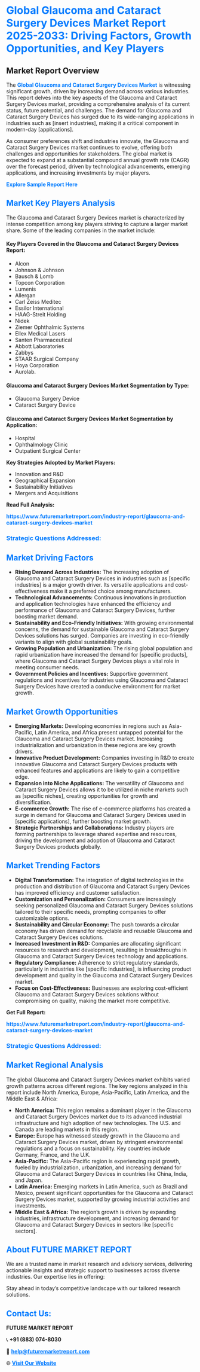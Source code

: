 <h1 style="color: #007BFF;">Global Glaucoma and Cataract Surgery Devices Market Report 2025-2033: Driving Factors, Growth Opportunities, and Key Players</h1>

<section id="overview">
<h2>Market Report Overview</h2>
<p>The <a href="https://www.futuremarketreport.com/industry-report/glaucoma-and-cataract-surgery-devices-market" style="color: #007BFF; text-decoration: none;"><strong>Global Glaucoma and Cataract Surgery Devices Market</strong></a> is witnessing significant growth, driven by increasing demand across various industries. This report delves into the key aspects of the Glaucoma and Cataract Surgery Devices market, providing a comprehensive analysis of its current status, future potential, and challenges. The demand for Glaucoma and Cataract Surgery Devices has surged due to its wide-ranging applications in industries such as [insert industries], making it a critical component in modern-day [applications].</p>
<p>As consumer preferences shift and industries innovate, the Glaucoma and Cataract Surgery Devices market continues to evolve, offering both challenges and opportunities for stakeholders. The global market is expected to expand at a substantial compound annual growth rate (CAGR) over the forecast period, driven by technological advancements, emerging applications, and increasing investments by major players.</p>
</section>

<section id="overview">
<p><a href="https://www.futuremarketreport.com/request-sample/reportId=58536" style="color: #007BFF; text-decoration: none;"><strong>Explore Sample Report Here</strong></a></p>
</section>

<section id="key-players">
<h2 style="color: #007BFF;">Market Key Players Analysis</h2>
<p>The Glaucoma and Cataract Surgery Devices market is characterized by intense competition among key players striving to capture a larger market share. Some of the leading companies in the market include:</p>
<h4>Key Players Covered in the Glaucoma and Cataract Surgery Devices Report:</h4>
<ul><li>Alcon</li><li>Johnson &amp; Johnson</li><li>Bausch &amp; Lomb</li><li>Topcon Corporation</li><li>Lumenis</li><li>Allergan</li><li>Carl Zeiss Meditec</li><li>Essilor International</li><li>HAAG-Streit Holding</li><li>Nidek</li><li>Ziemer Ophthalmic Systems</li><li>Ellex Medical Lasers</li><li>Santen Pharmaceutical</li><li>Abbott Laboratories</li><li>Zabbys</li><li>STAAR Surgical Company</li><li>Hoya Corporation</li><li>Aurolab.</li></ul>
<h4>Glaucoma and Cataract Surgery Devices Market Segmentation by Type:</h4>
<ul><li>Glaucoma Surgery Device</li><li>Cataract Surgery Device</li></ul>

<h4>Glaucoma and Cataract Surgery Devices Market Segmentation by Application:</h4>
<ul><li>Hospital</li><li>Ophthalmology Clinic</li><li>Outpatient Surgical Center</li></ul>
<p><strong>Key Strategies Adopted by Market Players:</strong></p>
<ul>
<li>Innovation and R&D</li>
<li>Geographical Expansion</li>
<li>Sustainability Initiatives</li>
<li>Mergers and Acquisitions</li>
</ul>
</section>

<section>
<p><strong>Read Full Analysis: </strong></p><a href="https://www.futuremarketreport.com/industry-report/glaucoma-and-cataract-surgery-devices-market" style="color: #007BFF; text-decoration: none;"><strong>https://www.futuremarketreport.com/industry-report/glaucoma-and-cataract-surgery-devices-market</strong></a>
<h3 style="color: #007BFF;">Strategic Questions Addressed:</h3>
</section>

<section id="driving-factors">
<h2 style="color: #007BFF;">Market Driving Factors</h2>
<ul>
<li><strong>Rising Demand Across Industries:</strong> The increasing adoption of Glaucoma and Cataract Surgery Devices in industries such as [specific industries] is a major growth driver. Its versatile applications and cost-effectiveness make it a preferred choice among manufacturers.</li>
<li><strong>Technological Advancements:</strong> Continuous innovations in production and application technologies have enhanced the efficiency and performance of Glaucoma and Cataract Surgery Devices, further boosting market demand.</li>
<li><strong>Sustainability and Eco-Friendly Initiatives:</strong> With growing environmental concerns, the demand for sustainable Glaucoma and Cataract Surgery Devices solutions has surged. Companies are investing in eco-friendly variants to align with global sustainability goals.</li>
<li><strong>Growing Population and Urbanization:</strong> The rising global population and rapid urbanization have increased the demand for [specific products], where Glaucoma and Cataract Surgery Devices plays a vital role in meeting consumer needs.</li>
<li><strong>Government Policies and Incentives:</strong> Supportive government regulations and incentives for industries using Glaucoma and Cataract Surgery Devices have created a conducive environment for market growth.</li>
</ul>
</section>

<section id="growth-opportunities">
<h2 style="color: #007BFF;">Market Growth Opportunities</h2>
<ul>
<li><strong>Emerging Markets:</strong> Developing economies in regions such as Asia-Pacific, Latin America, and Africa present untapped potential for the Glaucoma and Cataract Surgery Devices market. Increasing industrialization and urbanization in these regions are key growth drivers.</li>
<li><strong>Innovative Product Development:</strong> Companies investing in R&D to create innovative Glaucoma and Cataract Surgery Devices products with enhanced features and applications are likely to gain a competitive edge.</li>
<li><strong>Expansion into Niche Applications:</strong> The versatility of Glaucoma and Cataract Surgery Devices allows it to be utilized in niche markets such as [specific niches], creating opportunities for growth and diversification.</li>
<li><strong>E-commerce Growth:</strong> The rise of e-commerce platforms has created a surge in demand for Glaucoma and Cataract Surgery Devices used in [specific applications], further boosting market growth.</li>
<li><strong>Strategic Partnerships and Collaborations:</strong> Industry players are forming partnerships to leverage shared expertise and resources, driving the development and adoption of Glaucoma and Cataract Surgery Devices products globally.</li>
</ul>
</section>

<section id="trending-factors">
<h2 style="color: #007BFF;">Market Trending Factors</h2>
<ul>
<li><strong>Digital Transformation:</strong> The integration of digital technologies in the production and distribution of Glaucoma and Cataract Surgery Devices has improved efficiency and customer satisfaction.</li>
<li><strong>Customization and Personalization:</strong> Consumers are increasingly seeking personalized Glaucoma and Cataract Surgery Devices solutions tailored to their specific needs, prompting companies to offer customizable options.</li>
<li><strong>Sustainability and Circular Economy:</strong> The push towards a circular economy has driven demand for recyclable and reusable Glaucoma and Cataract Surgery Devices solutions.</li>
<li><strong>Increased Investment in R&D:</strong> Companies are allocating significant resources to research and development, resulting in breakthroughs in Glaucoma and Cataract Surgery Devices technology and applications.</li>
<li><strong>Regulatory Compliance:</strong> Adherence to strict regulatory standards, particularly in industries like [specific industries], is influencing product development and quality in the Glaucoma and Cataract Surgery Devices market.</li>
<li><strong>Focus on Cost-Effectiveness:</strong> Businesses are exploring cost-efficient Glaucoma and Cataract Surgery Devices solutions without compromising on quality, making the market more competitive.</li>
</ul>
</section>

<section>
<p><strong>Get Full Report: </strong></p><a href="https://www.futuremarketreport.com/industry-report/glaucoma-and-cataract-surgery-devices-market" style="color: #007BFF; text-decoration: none;"><strong>https://www.futuremarketreport.com/industry-report/glaucoma-and-cataract-surgery-devices-market</strong></a>
<h3 style="color: #007BFF;">Strategic Questions Addressed:</h3>
</section>


<section id="regional-analysis">
<h2 style="color: #007BFF;">Market Regional Analysis</h2>
<p>The global Glaucoma and Cataract Surgery Devices market exhibits varied growth patterns across different regions. The key regions analyzed in this report include North America, Europe, Asia-Pacific, Latin America, and the Middle East & Africa:</p>
<ul>
<li><strong>North America:</strong> This region remains a dominant player in the Glaucoma and Cataract Surgery Devices market due to its advanced industrial infrastructure and high adoption of new technologies. The U.S. and Canada are leading markets in this region.</li>
<li><strong>Europe:</strong> Europe has witnessed steady growth in the Glaucoma and Cataract Surgery Devices market, driven by stringent environmental regulations and a focus on sustainability. Key countries include Germany, France, and the U.K.</li>
<li><strong>Asia-Pacific:</strong> The Asia-Pacific region is experiencing rapid growth, fueled by industrialization, urbanization, and increasing demand for Glaucoma and Cataract Surgery Devices in countries like China, India, and Japan.</li>
<li><strong>Latin America:</strong> Emerging markets in Latin America, such as Brazil and Mexico, present significant opportunities for the Glaucoma and Cataract Surgery Devices market, supported by growing industrial activities and investments.</li>
<li><strong>Middle East & Africa:</strong> The region’s growth is driven by expanding industries, infrastructure development, and increasing demand for Glaucoma and Cataract Surgery Devices in sectors like [specific sectors].</li>
</ul>
</section>

<footer>
<h2 style="color: #007BFF;">About FUTURE MARKET REPORT</h2>
<p>We are a trusted name in market research and advisory services, delivering actionable insights and strategic support to businesses across diverse industries. Our expertise lies in offering:</p>

<p>Stay ahead in today’s competitive landscape with our tailored research solutions.</p>

<h2 style="color: #007BFF;">Contact Us:</h2>
<p><strong>FUTURE MARKET REPORT</strong></p>
<p>📞 <strong>+91 (883) 074-8030</strong></p>
<p>📧 <strong><a href="mailto:help@futuremarketreport.com" style="color: #007BFF;">help@futuremarketreport.com</a></strong></p>
<p>🌐 <strong><a href="https://www.futuremarketreport.com/" style="color: #007BFF;">Visit Our Website</a></strong></p>
</footer>